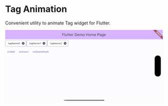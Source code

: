 # Tag Animation

Convenient utility to animate Tag widget for Flutter.

![Image](https://raw.githubusercontent.com/lovekid1997/TagAnimation/main/example.gif)
